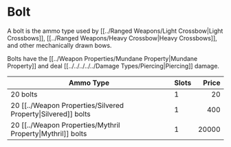 # Bolt

A bolt is the ammo type used by [[../Ranged Weapons/Light Crossbow|Light Crossbows]], [[../Ranged Weapons/Heavy Crossbow|Heavy Crossbows]], and other mechanically drawn bows.

Bolts have the [[../Weapon Properties/Mundane Property|Mundane Property]] and deal [[../../../../../Damage Types/Piercing|Piercing]] damage.

| Ammo Type                                                     | Slots | Price |
| ------------------------------------------------------------- | ----- | ----: |
| 20 bolts                                                      | 1     |    20 |
| 20 [[../Weapon Properties/Silvered Property\|Silvered]] bolts | 1     |   400 |
| 20 [[../Weapon Properties/Mythril Property\|Mythril]] bolts   | 1     | 20000 |
